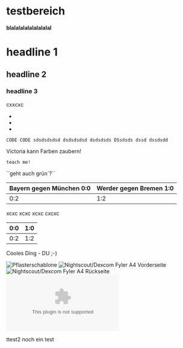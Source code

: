 # testbereich

**blalalalalalalalalal**

# headline 1

## headline 2

### headline 3

cxxcxc

* 
* 
* 


``CODE CODE
sdsdsdsdsd
dsdsdsdsd
dsdsdsds
DSsdsds
dssd
dssdsdd
``

Victoria kann Farben zaubern!


``teach me!``

´´geht auch grün´?´´



| Bayern gegen München 0:0 | Werder gegen Bremen 1:0 |
| -- | -- |
| 0:2 | 1:2 |


xcxc
xcxc
xcxc
cxcxc


| 0:0 | 1:0 |
| -- | -- |
| 0:2 | 1:2 |

Cooles Ding - DU ;-) 

![Pflasterschablone](Pflasterschablone2.jpg)
![Nightscout/Dexcom Fyler A4 Vorderseite](Folie1.JPG)
![Nightscout/Dexcom Fyler A4 Rückseite](Folie2.JPG)
![test](test-1.eps)

ttest2
noch ein test
